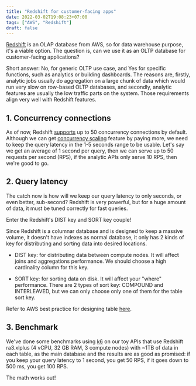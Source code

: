 ```yaml
---
title: "Redshift for customer-facing apps"
date: 2022-03-02T19:08:23+07:00
tags: ["AWS", "Redshift"]
draft: false
---
```


[Redshift][1] is an OLAP database from AWS, so for data warehouse purpose, it's
a viable option. The question is, can we use it as an OLTP database for
customer-facing applications?

Short answer: No, for generic OLTP use case, and Yes for specific functions,
such as analytics or building dashboards. The reasons are, firstly, analytic
jobs usually do aggregation on a large chunk of data which would run very slow
on row-based OLTP databases, and secondly, analytic features are usually the
low traffic parts on the system. Those requirements align very well with
Redshift features.

## 1. Concurrency connections

As of now, Redshift [supports][2] up to 50 concurrency connections by default.
Although we can get [concurrency scaling][3] feature by paying more, we need
to keep the query latency in the 1-5 seconds range to be usable. Let's say we
get an average of 1 second per query, then we can serve up to 50 requests per
second (RPS), if the analytic APIs only serve 10 RPS, then we're good to go.


## 2. Query latency

The catch now is how will we keep our query latency to only seconds, or
even better, sub-second? Redshift is very powerful, but for a huge amount of
data, it must be tuned correctly for fast queries.

Enter the Redshift's DIST key and SORT key couple!

Since Redshift is a columnar database and is designed to keep a massive
volume, it doesn't have indexes as normal database, it only has 2 kinds of
key for distributing and sorting data into desired locations.

- DIST key: for distributing data between compute nodes. It will affect
  joins and aggregations performance. We should choose a high cardinality
  column for this key.

- SORT key: for sorting data on disk. It will affect your "where" performance.
  There are 2 types of sort key: COMPOUND and INTERLEAVED, but we can only
  choose only one of them for the table sort key.

Refer to AWS best practice for designing table [here][4].


## 3. Benchmark

We've done some benchmarks using [k6][5] on our toy APIs that use Redshift
ra3.xlplus (4 vCPU, 32 GB RAM, 3 compute nodes) with ~1TB of data in each
table, as the main database and the results are as good as promised: if you
keep your query latency to 1 second, you get 50 RPS, if it goes down to 500
ms, you get 100 RPS.

The math works out!


[1]: https://aws.amazon.com/redshift/
[2]: https://docs.aws.amazon.com/redshift/latest/dg/cm-c-defining-query-queues.html#cm-c-defining-query-queues-concurrency-level
[3]: https://docs.aws.amazon.com/redshift/latest/dg/concurrency-scaling.html
[4]: https://docs.aws.amazon.com/redshift/latest/dg/c_designing-tables-best-practices.html
[5]: https://k6.io/
